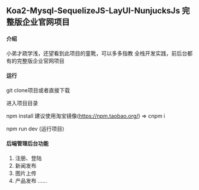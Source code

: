## Koa2-Mysql-SequelizeJS-LayUI-NunjucksJs 完整版企业官网项目

#### 介绍
 小弟才疏学浅，还望看到此项目的童靴，可以多多指教
 全栈开发实践，前后台都有的完整版企业官网项目
 
#### 运行
git clone项目或者直接下载

进入项目目录

npm install  建议使用淘宝镜像(https://npm.taobao.org/) =>  cnpm i

npm run dev (运行项目)

#### 后端管理后台功能

1. 注册、登陆
2. 新闻发布
3. 图片上传
4. 产品发布
......


